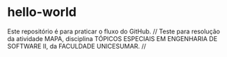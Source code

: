 # hello-world
Este repositório é para praticar o fluxo do GitHub.
// Teste para resolução da atividade MAPA, disciplina TÓPICOS ESPECIAIS EM ENGENHARIA DE SOFTWARE II, da FACULDADE UNICESUMAR. //
